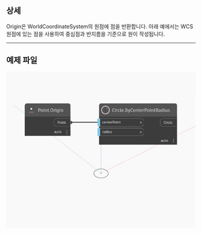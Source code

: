 ## 상세
Origin은 WorldCoordinateSystem의 원점에 점을 반환합니다. 아래 예에서는 WCS 원점에 있는 점을 사용하여 중심점과 반지름을 기준으로 원이 작성됩니다.
___
## 예제 파일

![Origin](./Autodesk.DesignScript.Geometry.Point.Origin_img.jpg)

